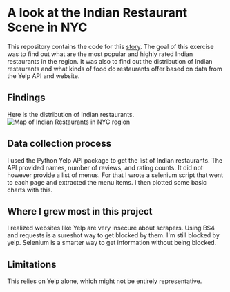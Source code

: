 # A look at the Indian Restaurant Scene in NYC

This repository contains the code for this [story](https://sriharshadevulapalli.github.io/new-york-city-indian-food-menus/index.html). The goal of this exercise was to find out what are the most popular and highly rated Indian restaurants in the region. It was also to find out the distribution of Indian restaurants and what kinds of food do restaurants offer based on data from the Yelp API and website. 

## Findings

Here is the distribution of Indian restaurants. 
 ![Map of Indian Restaurants in NYC region](/map_of_indian_restaurants_in_nyc.png)

## Data collection process

I used the Python Yelp API package to get the list of Indian restaurants. The API provided names, number of reviews, and rating counts. It did not however provide a list of menus. For that I wrote a selenium script that went to each page and extracted the menu items. I then plotted some basic charts with this. 

## Where I grew most in this project

I realized websites like Yelp are very insecure about scrapers. Using BS4 and requests is a sureshot way to get blocked by them. I'm still blocked by yelp. Selenium is a smarter way to get information without being blocked. 

## Limitations

This relies on Yelp alone, which might not be entirely representative. 
